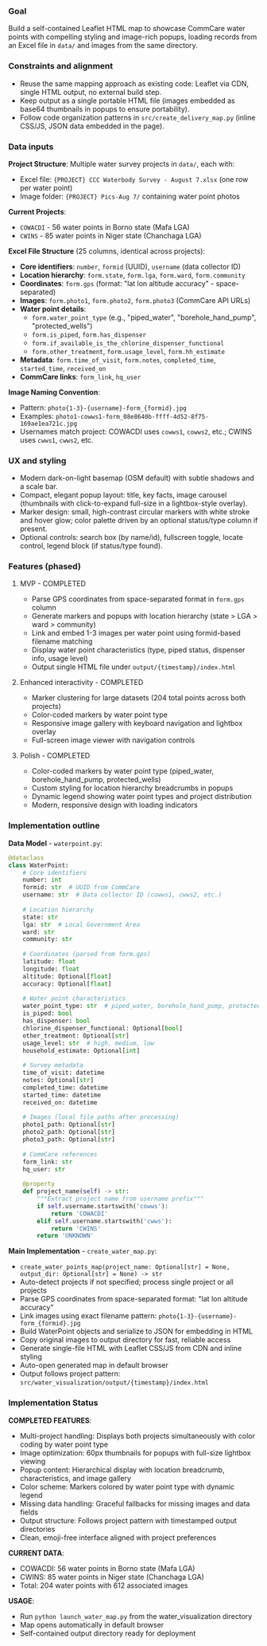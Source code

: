 ### Goal
Build a self-contained Leaflet HTML map to showcase CommCare water points with compelling styling and image-rich popups, loading records from an Excel file in `data/` and images from the same directory.

### Constraints and alignment
- Reuse the same mapping approach as existing code: Leaflet via CDN, single HTML output, no external build step.
- Keep output as a single portable HTML file (images embedded as base64 thumbnails in popups to ensure portability).
- Follow code organization patterns in `src/create_delivery_map.py` (inline CSS/JS, JSON data embedded in the page).

### Data inputs
**Project Structure**: Multiple water survey projects in `data/`, each with:
- Excel file: `{PROJECT} CCC Waterbody Survey - August 7.xlsx` (one row per water point)
- Image folder: `{PROJECT} Pics-Aug 7/` containing water point photos

**Current Projects**:
- `COWACDI` - 56 water points in Borno state (Mafa LGA)
- `CWINS` - 85 water points in Niger state (Chanchaga LGA)

**Excel File Structure** (25 columns, identical across projects):
- **Core identifiers**: `number`, `formid` (UUID), `username` (data collector ID)
- **Location hierarchy**: `form.state`, `form.lga`, `form.ward`, `form.community`
- **Coordinates**: `form.gps` (format: "lat lon altitude accuracy" - space-separated)
- **Images**: `form.photo1`, `form.photo2`, `form.photo3` (CommCare API URLs)
- **Water point details**: 
  - `form.water_point_type` (e.g., "piped_water", "borehole_hand_pump", "protected_wells")
  - `form.is_piped`, `form.has_dispenser`
  - `form.if_available_is_the_chlorine_dispenser_functional`
  - `form.other_treatment`, `form.usage_level`, `form.hh_estimate`
- **Metadata**: `form.time_of_visit`, `form.notes`, `completed_time`, `started_time`, `received_on`
- **CommCare links**: `form_link`, `hq_user`

**Image Naming Convention**:
- Pattern: `photo{1-3}-{username}-form_{formid}.jpg`
- Examples: `photo1-cowws1-form_08e8640b-ffff-4d52-8f75-169ae1ea721c.jpg`
- Usernames match project: COWACDI uses `cowws1`, `cowws2`, etc.; CWINS uses `cwws1`, `cwws2`, etc.

### UX and styling
- Modern dark-on-light basemap (OSM default) with subtle shadows and a scale bar.
- Compact, elegant popup layout: title, key facts, image carousel (thumbnails with click-to-expand full-size in a lightbox-style overlay).
- Marker design: small, high-contrast circular markers with white stroke and hover glow; color palette driven by an optional status/type column if present.
- Optional controls: search box (by name/id), fullscreen toggle, locate control, legend block (if status/type found).

### Features (phased)
1) MVP - COMPLETED
   - Parse GPS coordinates from space-separated format in `form.gps` column
   - Generate markers and popups with location hierarchy (state > LGA > ward > community)
   - Link and embed 1-3 images per water point using formid-based filename matching
   - Display water point characteristics (type, piped status, dispenser info, usage level)
   - Output single HTML file under `output/{timestamp}/index.html`

2) Enhanced interactivity - COMPLETED
   - Marker clustering for large datasets (204 total points across both projects)
   - Color-coded markers by water point type
   - Responsive image gallery with keyboard navigation and lightbox overlay
   - Full-screen image viewer with navigation controls

3) Polish - COMPLETED
   - Color-coded markers by water point type (piped_water, borehole_hand_pump, protected_wells)
   - Custom styling for location hierarchy breadcrumbs in popups
   - Dynamic legend showing water point types and project distribution
   - Modern, responsive design with loading indicators

### Implementation outline

**Data Model** - `waterpoint.py`:
```python
@dataclass
class WaterPoint:
    # Core identifiers
    number: int
    formid: str  # UUID from CommCare
    username: str  # Data collector ID (cowws1, cwws2, etc.)
    
    # Location hierarchy
    state: str
    lga: str  # Local Government Area
    ward: str
    community: str
    
    # Coordinates (parsed from form.gps)
    latitude: float
    longitude: float
    altitude: Optional[float]
    accuracy: Optional[float]
    
    # Water point characteristics
    water_point_type: str  # piped_water, borehole_hand_pump, protected_wells, etc.
    is_piped: bool
    has_dispenser: bool
    chlorine_dispenser_functional: Optional[bool]
    other_treatment: Optional[str]
    usage_level: str  # high, medium, low
    household_estimate: Optional[int]
    
    # Survey metadata
    time_of_visit: datetime
    notes: Optional[str]
    completed_time: datetime
    started_time: datetime
    received_on: datetime
    
    # Images (local file paths after processing)
    photo1_path: Optional[str]
    photo2_path: Optional[str] 
    photo3_path: Optional[str]
    
    # CommCare references
    form_link: str
    hq_user: str
    
    @property
    def project_name(self) -> str:
        """Extract project name from username prefix"""
        if self.username.startswith('cowws'):
            return 'COWACDI'
        elif self.username.startswith('cwws'):
            return 'CWINS'
        return 'UNKNOWN'
```

**Main Implementation** - `create_water_map.py`:
- `create_water_points_map(project_name: Optional[str] = None, output_dir: Optional[str] = None) -> str`
- Auto-detect projects if not specified; process single project or all projects
- Parse GPS coordinates from space-separated format: "lat lon altitude accuracy"
- Link images using exact filename pattern: `photo{1-3}-{username}-form_{formid}.jpg`
- Build WaterPoint objects and serialize to JSON for embedding in HTML
- Copy original images to output directory for fast, reliable access
- Generate single-file HTML with Leaflet CSS/JS from CDN and inline styling
- Auto-open generated map in default browser
- Output follows project pattern: `src/water_visualization/output/{timestamp}/index.html`

### Implementation Status
**COMPLETED FEATURES**:
- Multi-project handling: Displays both projects simultaneously with color coding by water point type
- Image optimization: 60px thumbnails for popups with full-size lightbox viewing
- Popup content: Hierarchical display with location breadcrumb, characteristics, and image gallery
- Color scheme: Markers colored by water point type with dynamic legend
- Missing data handling: Graceful fallbacks for missing images and data fields
- Output structure: Follows project pattern with timestamped output directories
- Clean, emoji-free interface aligned with project preferences

**CURRENT DATA**:
- COWACDI: 56 water points in Borno state (Mafa LGA)
- CWINS: 85 water points in Niger state (Chanchaga LGA)
- Total: 204 water points with 612 associated images

**USAGE**:
- Run `python launch_water_map.py` from the water_visualization directory
- Map opens automatically in default browser
- Self-contained output directory ready for deployment